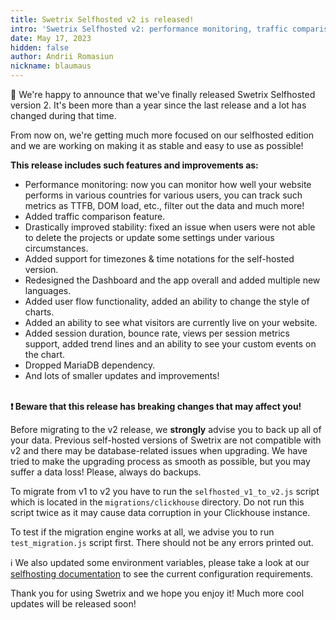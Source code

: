 ```yaml
---
title: Swetrix Selfhosted v2 is released!
intro: 'Swetrix Selfhosted v2: performance monitoring, traffic comparison, user flow and more!'
date: May 17, 2023
hidden: false
author: Andrii Romasiun
nickname: blaumaus
---
```


🎉 We're happy to announce that we've finally released Swetrix Selfhosted version 2. It's been more than a year since the last release and a lot has changed during that time.

From now on, we're getting much more focused on our selfhosted edition and we are working on making it as stable and easy to use as possible!

<b>This release includes such features and improvements as:</b>

<ul>
  <li>Performance monitoring: now you can monitor how well your website performs in various countries for various users, you can track such metrics as TTFB, DOM load, etc., filter out the data and much more!</li>
  <li>Added traffic comparison feature.</li>
  <li>Drastically improved stability: fixed an issue when users were not able to delete the projects or update some settings under various circumstances.</li>
  <li>Added support for timezones & time notations for the self-hosted version.</li>
  <li>Redesigned the Dashboard and the app overall and added multiple new languages.</li>
  <li>Added user flow functionality, added an ability to change the style of charts.</li>
  <li>Added an ability to see what visitors are currently live on your website.</li>
  <li>Added session duration, bounce rate, views per session metrics support, added trend lines and an ability to see your custom events on the chart.</li>
  <li>Dropped MariaDB dependency.</li>
  <li>And lots of smaller updates and improvements!</li>
</ul>

<br />
<b>❗️ Beware that this release has breaking changes that may affect you!</b>

Before migrating to the v2 release, we **strongly** advise you to back up all of your data. Previous self-hosted versions of Swetrix are not compatible with v2 and there may be database-related issues when upgrading.
We have tried to make the upgrading process as smooth as possible, but you may suffer a data loss! Please, always do backups.

To migrate from v1 to v2 you have to run the `selfhosted_v1_to_v2.js` script which is located in the `migrations/clickhouse` directory.
Do not run this script twice as it may cause data corruption in your Clickhouse instance.

To test if the migration engine works at all, we advise you to run `test_migration.js` script first. There should not be any errors printed out.

ℹ️ We also updated some environment variables, please take a look at our <a href="https://docs.swetrix.com/selfhosting/configuring" target="_blank" rel="noreferrer noopener">selfhosting documentation</a> to see the current configuration requirements.

Thank you for using Swetrix and we hope you enjoy it! Much more cool updates will be released soon!
